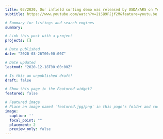 ```yaml
---
title: 03/2020, Our infield sorting demo was released by USDA/ARS on YouTube
subtitle: https://www.youtube.com/watch?v=21SB9FJjf2M&feature=youtu.be

# Summary for listings and search engines
summary: 

# Link this post with a project
projects: []

# Date published
date: "2020-03-26T00:00:00Z"

# Date updated
lastmod: "2020-12-18T00:00:00Z"

# Is this an unpublished draft?
draft: false

# Show this page in the Featured widget?
featured: false

# Featured image
# Place an image named `featured.jpg/png` in this page's folder and customize its options here.
image:
  caption: ''
  focal_point: ""
  placement: 2
  preview_only: false
---
```

